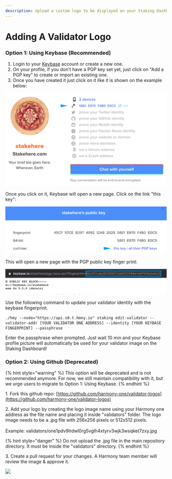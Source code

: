 ```yaml
---
description: Upload a custom logo to be displayed on your Staking Dashboard profile
---
```


# Adding A Validator Logo

###  Option 1: Using Keybase (Recommended) <a href="using-keybase-recommended" id="using-keybase-recommended"></a>

1. Login to your [Keybase](https://keybase.io) account or create a new one.
2. On your profile, if you don't have a PGP key set yet, just click on "Add a PGP key" to create or import an existing one.
3. Once you have created it just click on it like it is shown on the example below:

![](../../../.gitbook/assets/add_edit_pgp_key.png)

Once you click on it, Keybase will open a new page. Click on the link "this key":

![](../../../.gitbook/assets/pgp_this_key.png)

This will open a new page with the PGP public key finger print:

![PGP Public Key Finger Print](../../../.gitbook/assets/pgp_fingerprint.png)

Use the following command to update your validator identity with the keybase fingerprint. 

```
./hmy --node="https://api.s0.t.hmny.io" staking edit-validator --validator-addr [YOUR VALIDATOR ONE ADDRESS] --identity [YOUR KEYBASE FINGERPRINT] --passphrase
```

Enter the passphrase when prompted. Just wait 10 min and your Keybase profile picture will automatically be used for your validator image on the Staking Dashboard!

### Option 2: Using Github (Deprecated) <a href="uploading-a-custom-logo" id="uploading-a-custom-logo"></a>

{% hint style="warning" %}
This option will be deprecated and is not recommended anymore. For now, we still maintain compatibility with it, but we urge users to migrate to Option 1: Using Keybase.
{% endhint %}

1\. Fork this github repo: [https://github.com/harmony-one/validator-logos](https://github.com/harmony-one/validator-logos)​

2\. Add your logo by creating the logo image name using your Harmony one address as the file name and placing it inside "validators" folder. The logo image needs to be a .jpg file with 256x256 pixels or 512x512 pixels.\
\
Example: validators/one1pdv9lrdwl0rg5vglh4xtyrv3wjk3wsqket7zxy.jpg

{% hint style="danger" %}
Do not upload the .jpg file in the main repository directory. It must be inside the "validators" directory.
{% endhint %}

3\. Create a pull request for your changes. A Harmony team member will review the image & approve it.

![](https://blobs.gitbook.com/assets%2F-M-IDt7HenNiPUXWT\_3k%2F-M1q8Eka44xqHjcC7U5S%2F-M1qUcrcCDBse9V2-zhm%2FScreen%20Shot%202020-03-07%20at%2011.34.55%20AM.png?alt=media\&token=1c53a6a9-ce60-414e-9c57-21f9d6e7b731)
